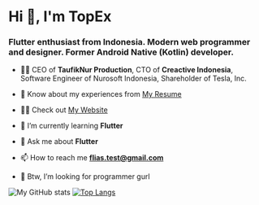 <h1>Hi 👋, I'm TopEx</h1>
<h3>Flutter enthusiast from Indonesia. Modern web programmer and designer. Former Android Native (Kotlin) developer.</h3>


- 👨‍💼 CEO of **TaufikNur Production**, CTO of **Creactive Indonesia**, Software Engineer of Nurosoft Indonesia, Shareholder of Tesla, Inc.

- 📄 Know about my experiences from [My Resume](https://www.linkedin.com/in/taufik-nur-rahmanda/)

- 👨‍💻 Check out [My Website](https://www.taufiknur.com/)

- 🔭 I’m currently learning **Flutter**

- 💬 Ask me about **Flutter**

- 📫 How to reach me **flias.test@gmail.com**

- 💍 Btw, I’m looking for programmer gurl

![My GitHub stats](https://github-readme-stats.vercel.app/api?username=topex-psy&count_private=true)
[![Top Langs](https://github-readme-stats.vercel.app/api/top-langs/?username=topex-psy&layout=compact)](https://github.com/topex-psy/github-readme-stats)